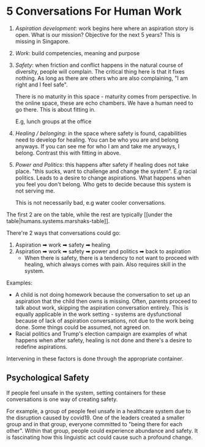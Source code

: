 
# 5 Conversations For Human Work

1. _Aspiration development_: work begins here where an aspiration story is open. What is our mission? Objective for the next 5 years? This is missing in Singapore.
2. _Work_: build competencies, meaning and purpose
3. _Safety_: when friction and conflict happens in the natural course of diversity, people will complain. The critical thing here is that it fixes nothing. As long as there are others who are also complaining, "I am right and I feel safe".

   There is no maturity in this space - maturity comes from perspective. In the online space, these are echo chambers. We have a human need to go there. This is about fitting in.

   E.g, lunch groups at the office
4. _Healing / belonging_: in the space where safety is found, capabilities need to develop for healing. You can be who you are and belong anyways. If you can see me for who I am and take me anyways, I belong. Contrast this with fitting in above.
5. _Power and Politics_: this happens after safety if healing does not take place. "this sucks, want to challenge and change the system". E.g racial politics. Leads to a desire to change aspirations. What happens when you feel you don't belong. Who gets to decide because this system is not serving me.

   This is not necessarily bad, e.g water cooler conversations.

The first 2 are on the table, while the rest are typically [[under the table|humans.systems.marshaks-table]].

There're 2 ways that conversations could go:

1. Aspiration ➡ work ➡ safety ➡ healing
2. Aspiration ➡ work ➡ safety ➡ power and politics ➡ back to aspiration
   - When there is safety, there is a tendency to not want to proceed with healing, which always comes with pain. Also requires skill in the system.

Examples:

- A child is not doing homework because the conversation to set up an aspiration that the child then owns is missing. Often, parents proceed to talk about work, skipping the aspiration conversation entirely.
    This is equally applicable in the work setting - systems are dysfunctional because of lack of aspiration conversations, not due to the work being done. Some things could be assumed, not agreed on.
- Racial politics and Trump's election campaign are examples of what happens when after safety, healing is not done and there's a desire to redefine aspirations.

Intervening in these factors is done through the appropriate container.

## Psychological Safety

If people feel unsafe in the system, setting containers for these conversations is one way of creating safety.

For example, a group of people feel unsafe in a healthcare system due to the disruption caused by covid19. One of the leaders created a smaller group and in that group, everyone committed to "being there for each other". Within that group, people could experience abundance and safety. It is fascinating how this linguistic act could cause such a profound change.
